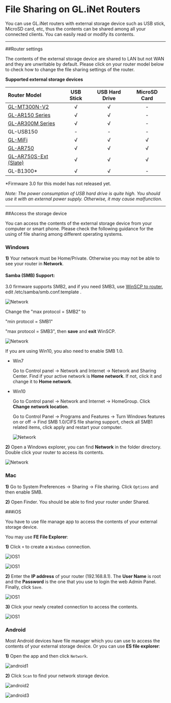 # File Sharing on GL.iNet Routers

You can use GL.iNet routers with external storage device such as USB stick, MicroSD card, etc,  thus the contents can be shared among all your connected clients. You can easily read or modify its contents. 

---



##Router settings

The contents of the external storage device are shared to LAN but not WAN and they are unwritable by default. Please click on your router model below to check how to change the file sharing settings of the router. 

**Supported external storage devices**


| Router Model | USB Stick | USB Hard Drive | MicroSD Card |
| :----------- | :-------: | :---: | :---: |
| [GL-MT300N-V2](https://docs.gl-inet.com/en/3/setup/mini_router/applications/#file-sharing) |     √     |    √ | - |
| [GL-AR150 Series](https://docs.gl-inet.com/en/3/setup/mini_router/applications/#file-sharing) | √ | √ | - |
| [GL-AR300M Series](https://docs.gl-inet.com/en/3/setup/mini_router/applications/#file-sharing) | √ | √ | - |
| GL-USB150 | - | - | - |
| [GL-MiFi](https://docs.gl-inet.com/en/3/setup/4g_smart_router/applications/#file-sharing) | √ | √ | √ |
| [GL-AR750](https://docs.gl-inet.com/en/3/setup/travel_ac_router/applications/#file-sharing) | √ | √ | √ |
| [GL-AR750S-Ext (Slate)](https://docs.gl-inet.com/en/3/setup/slate/applications/#file-sharing) | √ | √ | √ |
| GL-B1300* | √ | √ | - |

*Firmware 3.0 for this model has not released yet.

*Note: The power consumption of USB hard drive is quite high. You should use it with an external power supply. Otherwise, it may cause malfunction.*

---



##Access the storage device

You can access the contents of the external storage device from your computer or smart phone. Please check the following guidance for the using of file sharing among different operating systems.



### Windows

**1)** Your network must be Home/Private. Otherwise you may not be able to see your router in **Network**. 

#### Samba (SMB) Support: 

3.0 firmware supports SMB2, and if you need SMB3, use [WinSCP to router](https://docs.gl-inet.com/en/3/app/ssh/#winscp), edit /etc/samba/smb.conf.template . 

![Network](https://static.gl-inet.com/docs/en/3/app/file_sharing/winscpsmb.jpg)

Change the "max protocol = SMB2" to 

"min protocol = SMB1"

"max protocol = SMB3", then **save** and **exit** WinSCP. 

![Network](https://static.gl-inet.com/docs/en/3/app/file_sharing/changesmbtemp.jpg)

If you are using Win10, you also need to enable SMB 1.0. 

- Win7

  Go to Control panel -> Network and Internet -> Network and Sharing Center. Find if your active network is **Home network**. If not, click it and change it to **Home network**.

- Win10

  Go to Control panel -> Network and Internet -> HomeGroup. Click **Change network location**.

  Go to Control Panel -> Programs and Features -> Turn Windows features on or off -> Find SMB 1.0/CIFS file sharing support, check all SMB1 related items, click apply and restart your computer.
  
  ![Network](https://static.gl-inet.com/docs/en/3/app/file_sharing/Win10SMB1.jpg)



**2)** Open a Windows explorer, you can find **Network** in the folder directory. Double click your router to access its contents.

![Network](https://static.gl-inet.com/docs/en/3/app/file_sharing/network.jpg)



### Mac

**1)** Go to System Preferences -> Sharing -> File sharing. Click `Options` and then enable SMB.



**2)** Open Finder. You should be able to find your router under Shared.



###iOS

You have to use file manage app to access the contents of your external storage device.

You may use **FE File Explorer**:

**1)** Click `+` to create a `Windows` connection.

![IOS1](https://static.gl-inet.com/docs/en/3/app/file_sharing/ios11.jpg)



![IOS1](https://static.gl-inet.com/docs/en/3/app/file_sharing/ios12.jpg)

**2)** Enter the **IP address** of your router (192.168.8.1). The **User Name** is root and the **Password** is the one that you use to login the web Admin Panel. Finally, click `Save`.

![IOS1](https://static.gl-inet.com/docs/en/3/app/file_sharing/ios13.jpg)

**3)** Click your newly created connection to access the contents.

![IOS1](https://static.gl-inet.com/docs/en/3/app/file_sharing/ios14.jpg)



### Android

Most Android devices have file manager which you can use to access the contents of your external storage device. Or you can use **ES file explorer**:

**1)** Open the app and then click `Network`.

![android1](https://static.gl-inet.com/docs/en/3/app/file_sharing/android1.jpg)

**2)** Click `Scan` to find your network storage device.

![android2](https://static.gl-inet.com/docs/en/3/app/file_sharing/android2.jpg)

![android3](https://static.gl-inet.com/docs/en/3/app/file_sharing/android3.jpg)
